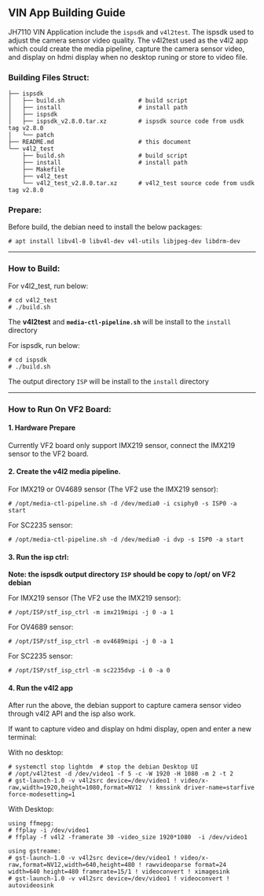 

## VIN App Building Guide

JH7110 VIN Application include the `ispsdk` and `v4l2test`. The ispsdk used to adjust the camera sensor video quality. The v4l2test used as the v4l2 app which could create the media pipeline, capture the camera sensor video, and display on hdmi display when no desktop runing or store to video file.

### Building Files Struct:

```
├── ispsdk
│   ├── build.sh                     # build script
│   ├── install                      # install path
│   ├── ispsdk
│   ├── ispsdk_v2.8.0.tar.xz         # ispsdk source code from usdk tag v2.8.0
│   └── patch
├── README.md                        # this document
└── v4l2_test
    ├── build.sh                     # build script
    ├── install                      # install path
    ├── Makefile
    ├── v4l2_test
    └── v4l2_test_v2.8.0.tar.xz      # v4l2_test source code from usdk tag v2.8.0
```

### Prepare:

Before build, the debian need to install the below packages:

```
# apt install libv4l-0 libv4l-dev v4l-utils libjpeg-dev libdrm-dev
```

------

### How to Build:

For v4l2_test, run below:

```
# cd v4l2_test
# ./build.sh
```

The **v4l2test** and **`media-ctl-pipeline.sh`** will be install to the `install` directory

For ispsdk, run below:

```
# cd ispsdk
# ./build.sh
```

The output directory `ISP` will be install to the `install` directory

------

### How to Run On VF2 Board:

#### 1. Hardware Prepare

Currently VF2 board only support IMX219 sensor, connect the IMX219 sensor to the VF2 board. 

#### 2. Create the v4l2 media pipeline.

For IMX219 or OV4689 sensor (The VF2 use the IMX219 sensor):

```
# /opt/media-ctl-pipeline.sh -d /dev/media0 -i csiphy0 -s ISP0 -a start
```

For SC2235 sensor:

```
# /opt/media-ctl-pipeline.sh -d /dev/media0 -i dvp -s ISP0 -a start
```

#### 3. Run the isp ctrl: 

**Note: the ispsdk output directory `ISP` should be copy to /opt/ on VF2 debian**

For IMX219 sensor (The VF2 use the IMX219 sensor):

```
# /opt/ISP/stf_isp_ctrl -m imx219mipi -j 0 -a 1
```

For OV4689 sensor:

```
# /opt/ISP/stf_isp_ctrl -m ov4689mipi -j 0 -a 1
```

For SC2235 sensor:

```
# /opt/ISP/stf_isp_ctrl -m sc2235dvp -i 0 -a 0
```

#### 4. Run the v4l2 app

After run the above, the debian support to capture camera sensor video through v4l2 API and the isp also work. 

If want to capture video and display on hdmi display, open and enter a new terminal:

With no desktop:

```
# systemctl stop lightdm  # stop the debian Desktop UI
# /opt/v4l2test -d /dev/video1 -f 5 -c -W 1920 -H 1080 -m 2 -t 2
# gst-launch-1.0 -v v4l2src device=/dev/video1 ! video/x-raw,width=1920,height=1080,format=NV12  ! kmssink driver-name=starfive force-modesetting=1
```

With Desktop:

```
using ffmepg:
# ffplay -i /dev/video1
# ffplay -f v4l2 -framerate 30 -video_size 1920*1080  -i /dev/video1

using gstreame:
# gst-launch-1.0 -v v4l2src device=/dev/video1 ! video/x-raw,format=NV12,width=640,height=480 ! rawvideoparse format=24 width=640 height=480 framerate=15/1 ! videoconvert ! ximagesink
# gst-launch-1.0 -v v4l2src device=/dev/video1 ! videoconvert ! autovideosink
```


